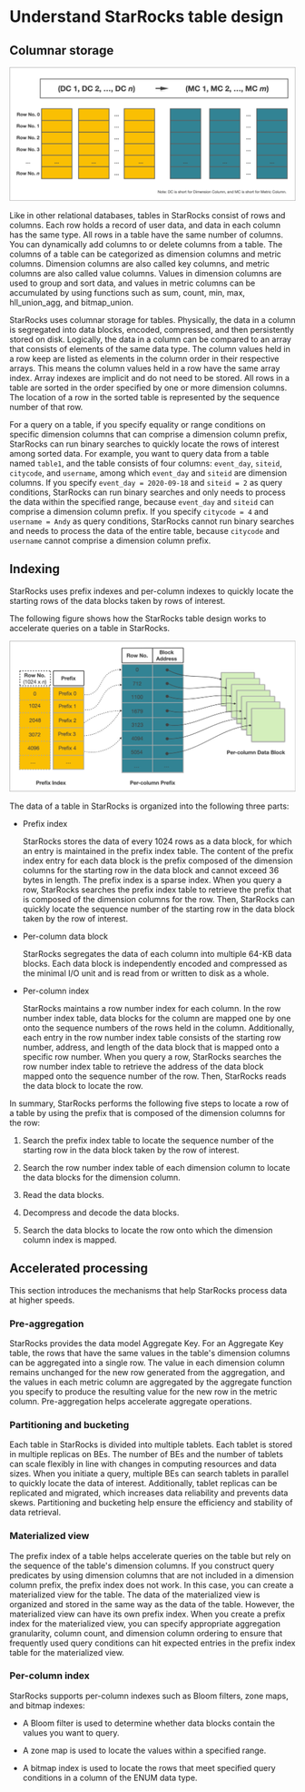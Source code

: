 # Understand StarRocks table design

## Columnar storage

![Columnar Storage](../assets/3.1-1.png)

Like in other relational databases, tables in StarRocks consist of rows and columns. Each row holds a record of user data, and data in each column has the same type. All rows in a table have the same number of columns. You can dynamically add columns to or delete columns from a table. The columns of a table can be categorized as dimension columns and metric columns. Dimension columns are also called key columns, and metric columns are also called value columns. Values in dimension columns are used to group and sort data, and values in metric columns can be accumulated by using functions such as sum, count, min, max, hll_union_agg, and bitmap_union.

StarRocks uses columnar storage for tables. Physically, the data in a column is segregated into data blocks, encoded, compressed, and then persistently stored on disk. Logically, the data in a column can be compared to an array that consists of elements of the same data type. The column values held in a row keep are listed as elements in the column order in their respective arrays. This means the column values held in a row have the same array index. Array indexes are implicit and do not need to be stored. All rows in a table are sorted in the order specified by one or more dimension columns. The location of a row in the sorted table is represented by the sequence number of that row.

For a query on a table, if you specify equality or range conditions on specific dimension columns that can comprise a dimension column prefix, StarRocks can run binary searches to quickly locate the rows of interest among sorted data. For example, you want to query data from a table named `table1`, and the table consists of four columns: `event_day`, `siteid`, `citycode`, and `username`, among which `event_day` and `siteid` are dimension columns. If you specify `event_day = 2020-09-18` and `siteid = 2` as query conditions, StarRocks can run binary searches and only needs to process the data within the specified range, because `event_day` and `siteid` can comprise a dimension column prefix. If you specify `citycode = 4` and `username = Andy` as query conditions, StarRocks cannot run binary searches and needs to process the data of the entire table, because `citycode` and `username` cannot comprise a dimension column prefix.

## Indexing

StarRocks uses prefix indexes and per-column indexes to quickly locate the starting rows of the data blocks taken by rows of interest.

The following figure shows how the StarRocks table design works to accelerate queries on a table in StarRocks.

![Indexing Overview](../assets/3.1-2.png)

The data of a table in StarRocks is organized into the following three parts:

- Prefix index
  
  StarRocks stores the data of every 1024 rows as a data block, for which an entry is maintained in the prefix index table. The content of the prefix index entry for each data block is the prefix composed of the dimension columns for the starting row in the data block and cannot exceed 36 bytes in length. The prefix index is a sparse index. When you query a row, StarRocks searches the prefix index table to retrieve the prefix that is composed of the dimension columns for the row. Then, StarRocks can quickly locate the sequence number of the starting row in the data block taken by the row of interest.

- Per-column data block
  
  StarRocks segregates the data of each column into multiple 64-KB data blocks. Each data block is independently encoded and compressed as the minimal I/O unit and is read from or written to disk as a whole.

- Per-column index
  
  StarRocks maintains a row number index for each column. In the row number index table, data blocks for the column are mapped one by one onto the sequence numbers of the rows held in the column. Additionally, each entry in the row number index table consists of the starting row number, address, and length of the data block that is mapped onto a specific row number. When you query a row, StarRocks searches the row number index table to retrieve the address of the data block mapped onto the sequence number of the row. Then, StarRocks reads the data block to locate the row.

In summary, StarRocks performs the following five steps to locate a row of a table by using the prefix that is composed of the dimension columns for the row:

1. Search the prefix index table to locate the sequence number of the starting row in the data block taken by the row of interest.

2. Search the row number index table of each dimension column to locate the data blocks for the dimension column.

3. Read the data blocks.

4. Decompress and decode the data blocks.

5. Search the data blocks to locate the row onto which the dimension column index is mapped.

## Accelerated processing

This section introduces the mechanisms that help StarRocks process data at higher speeds.

### Pre-aggregation

StarRocks provides the data model Aggregate Key. For an Aggregate Key table, the rows that have the same values in the table's dimension columns can be aggregated into a single row. The value in each dimension column remains unchanged for the new row generated from the aggregation, and the values in each metric column are aggregated by the aggregate function you specify to produce the resulting value for the new row in the metric column. Pre-aggregation helps accelerate aggregate operations.

### Partitioning and bucketing

Each table in StarRocks is divided into multiple tablets. Each tablet is stored in multiple replicas on BEs. The number of BEs and the number of tablets can scale flexibly in line with changes in computing resources and data sizes. When you initiate a query, multiple BEs can search tablets in parallel to quickly locate the data of interest. Additionally, tablet replicas can be replicated and migrated, which increases data reliability and prevents data skews. Partitioning and bucketing help ensure the efficiency and stability of data retrieval.

### Materialized view

The prefix index of a table helps accelerate queries on the table but rely on the sequence of the table's dimension columns. If you construct query predicates by using dimension columns that are not included in a dimension column prefix, the prefix index does not work. In this case, you can create a materialized view for the table. The data of the materialized view is organized and stored in the same way as the data of the table. However, the materialized view can have its own prefix index. When you create a prefix index for the materialized view, you can specify appropriate aggregation granularity, column count, and dimension column ordering to ensure that frequently used query conditions can hit expected entries in the prefix index table for the materialized view.

### Per-column index

StarRocks supports per-column indexes such as Bloom filters, zone maps, and bitmap indexes:

- A Bloom filter is used to determine whether data blocks contain the values you want to query.

- A zone map is used to locate the values within a specified range.

- A bitmap index is used to locate the rows that meet specified query conditions in a column of the ENUM data type.
